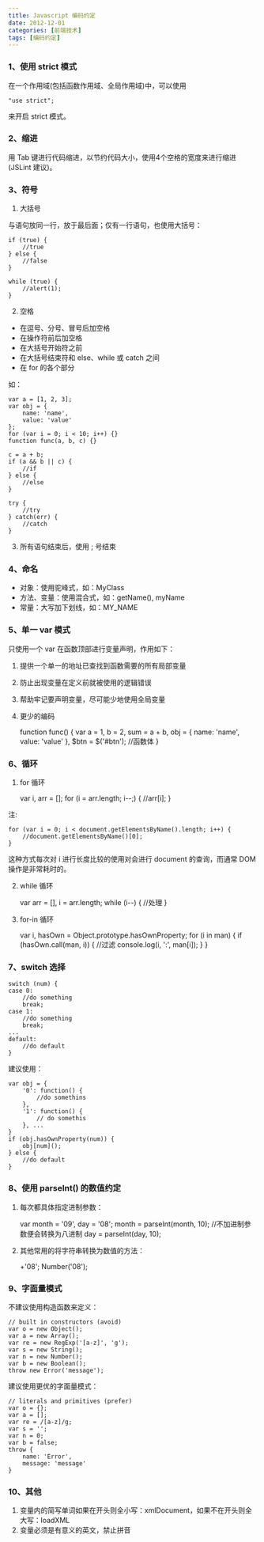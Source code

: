 ```yaml
---
title: Javascript 编码约定
date: 2012-12-01
categories: [前端技术]
tags: [编码约定]
---
```


### 1、使用 strict 模式

在一个作用域(包括函数作用域、全局作用域)中，可以使用

    "use strict";

来开启 strict 模式。

### 2、缩进

用 Tab 键进行代码缩进，以节约代码大小，使用4个空格的宽度来进行缩进(JSLint 建议)。

### 3、符号

1) 大括号

与语句放同一行，放于最后面；仅有一行语句，也使用大括号：

    if (true) {
        //true
    } else {
        //false
    }

    while (true) {
        //alert(1);
    }

2) 空格

* 在逗号、分号、冒号后加空格
* 在操作符前后加空格
* 在大括号开始符之前
* 在大括号结束符和 else、while 或 catch 之间
* 在 for 的各个部分

如：

    var a = [1, 2, 3];
    var obj = {
        name: 'name',
        value: 'value'
    };
    for (var i = 0; i < 10; i++) {}
    function func(a, b, c) {}

    c = a + b;
    if (a && b || c) {
        //if
    } else {
        //else
    }

    try {
        //try
    } catch(err) {
        //catch
    }

3) 所有语句结束后，使用 ; 号结束

### 4、命名

* 对象：使用驼峰式，如：MyClass
* 方法、变量：使用混合式，如：getName(), myName
* 常量：大写加下划线，如：MY_NAME

### 5、单一 var 模式

只使用一个 var 在函数顶部进行变量声明，作用如下：

1) 提供一个单一的地址已查找到函数需要的所有局部变量
2) 防止出现变量在定义前就被使用的逻辑错误
3) 帮助牢记要声明变量，尽可能少地使用全局变量
4) 更少的编码

    function func() {
        var a = 1,
            b = 2,
            sum = a + b,
            obj = {
                name: 'name',
                value: 'value'
            },
        $btn = $('#btn');
        //函数体
    }

### 6、循环

1) for 循环

    var i, arr = [];
    for (i = arr.length; i--;) {
        //arr[i];
    }

注:

    for (var i = 0; i < document.getElementsByName().length; i++) {
        //document.getElementsByName()[0];
    }

这种方式每次对 i 进行长度比较的使用对会进行 document 的查询，而通常 DOM 操作是非常耗时的。

2) while 循环

    var arr = [],
        i = arr.length;
    while (i--) {
        //处理
    }

3) for-in 循环

    var i,
        hasOwn = Object.prototype.hasOwnProperty;
    for (i in man) {
        if (hasOwn.call(man, i)) { //过滤
            console.log(i, ':', man[i]);
        }
    }

### 7、switch 选择

    switch (num) {
    case 0:
        //do something
        break;
    case 1:
        //do something
        break;
    ...
    default:
        //do default
    }

建议使用：

    var obj = {
        '0': function() {
            //do somethins
        },
        '1': function() {
            // do somethis
        }, ...
    }
    if (obj.hasOwnProperty(num)) {
        obj[num]();
    } else {
        //do default
    }


### 8、使用 parseInt() 的数值约定

1) 每次都具体指定进制参数：

    var month = '09', day = '08';
    month = parseInt(month, 10); //不加进制参数便会转换为八进制
    day = parseInt(day, 10);

2) 其他常用的将字符串转换为数值的方法：

    +'08';
    Number('08');

### 9、字面量模式

不建议使用构造函数来定义：

    // built in constructors (avoid)
    var o = new Object();
    var a = new Array();
    var re = new RegExp('[a-z]', 'g');
    var s = new String();
    var n = new Number();
    var b = new Boolean();
    throw new Error('message');

建议使用更优的字面量模式：

    // literals and primitives (prefer)
    var o = {};
    var a = [];
    var re = /[a-z]/g;
    var s = '';
    var n = 0;
    var b = false;
    throw {
        name: 'Error',
        message: 'message'
    }

### 10、其他

1) 变量内的简写单词如果在开头则全小写：xmlDocument，如果不在开头则全大写：loadXML
2) 变量必须是有意义的英文，禁止拼音
